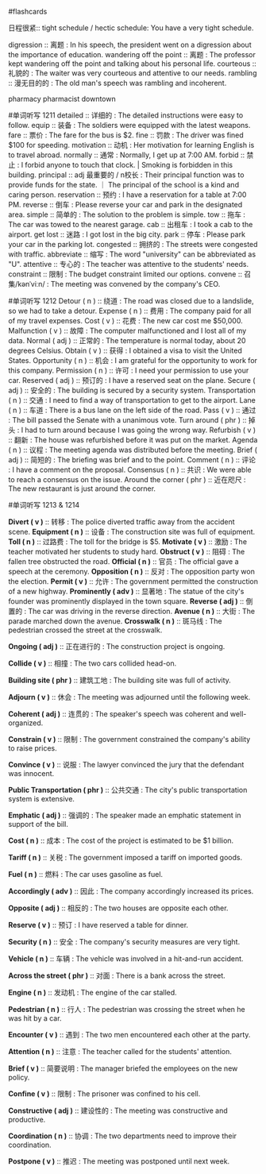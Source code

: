 #flashcards 

日程很紧:: tight schedule / hectic schedule: You have a very tight schedule. <!--SR:!2023-12-12-10-41,1,230-->

digression :: 离题 : In his speech, the president went on a digression about the importance of education. 
wandering off the point :: 离题 : The professor kept wandering off the point and talking about his personal life. <!--SR:!2023-12-12-10-40,1,230-->
courteous :: 礼貌的 : The waiter was very courteous and attentive to our needs. <!--SR:!2023-12-12-10-45,1,230-->
rambling :: 漫无目的的 : The old man's speech was rambling and incoherent. <!--SR:!2023-12-12-10-43,1,230-->

pharmacy
pharmacist
downtown

#单词听写 1211
detailed :: 详细的 : The detailed instructions were easy to follow. <!--SR:!2023-12-13-22-42,2.5,250-->
equip :: 装备 : The soldiers were equipped with the latest weapons. <!--SR:!2023-12-12-10-40,1,230-->
fare :: 票价 : The fare for the bus is $2. <!--SR:!2023-12-13-22-45,2.5,250-->
fine :: 罚款 : The driver was fined $100 for speeding. <!--SR:!2023-12-12-10-39,1,230-->
motivation :: 动机 : Her motivation for learning English is to travel abroad. <!--SR:!2023-12-13-22-39,2.5,250-->
normally :: 通常 : Normally, I get up at 7:00 AM. <!--SR:!2023-12-13-22-44,2.5,250-->
forbid :: 禁止 : I forbid anyone to touch that clock. | Smoking is forbidden in this building. <!--SR:!2023-12-12-10-45,1,230-->
principal :: adj 最重要的 / n校长 : Their principal function was to provide funds for the state.  ｜  The principal of the school is a kind and caring person. <!--SR:!2023-12-12-10-42,1,230-->
reservation :: 预约 : I have a reservation for a table at 7:00 PM. <!--SR:!2023-12-13-22-46,2.5,250-->
reverse :: 倒车 : Please reverse your car and park in the designated area. <!--SR:!2023-12-12-10-41,1,230-->
simple :: 简单的 : The solution to the problem is simple. <!--SR:!2023-12-12-10-43,1,230-->
tow :: 拖车 : The car was towed to the nearest garage. <!--SR:!2023-12-12-10-39,1,230-->
cab :: 出租车 : I took a cab to the airport. <!--SR:!2023-12-13-22-40,2.5,250-->
get lost :: 迷路 : I got lost in the big city. <!--SR:!2023-12-13-22-43,2.5,250-->
park :: 停车 : Please park your car in the parking lot. <!--SR:!2023-12-12-10-46,1,230-->
congested :: 拥挤的 : The streets were congested with traffic. <!--SR:!2023-12-12-10-42,1,230-->
abbreviate :: 缩写 : The word "university" can be abbreviated as "U". <!--SR:!2023-12-12-10-40,1,230-->
attentive :: 专心的 : The teacher was attentive to the students' needs. <!--SR:!2023-12-12-10-42,1,230-->
constraint :: 限制 : The budget constraint limited our options. <!--SR:!2023-12-13-22-39,2.5,250-->
convene :: 召集/kənˈviːn/ : The meeting was convened by the company's CEO. <!--SR:!2023-12-12-10-44,1,230-->


#单词听写 1212
Detour ( n ) :: 绕道 : The road was closed due to a landslide, so we had to take a detour.
Expense ( n ) :: 费用 : The company paid for all of my travel expenses.
Cost ( v ) :: 花费 : The new car cost me $50,000.
Malfunction ( v ) :: 故障 : The computer malfunctioned and I lost all of my data.
Normal ( adj ) :: 正常的 : The temperature is normal today, about 20 degrees Celsius.
Obtain ( v ) :: 获得 : I obtained a visa to visit the United States.
Opportunity ( n ) :: 机会 : I am grateful for the opportunity to work for this company.
Permission ( n ) :: 许可 : I need your permission to use your car.
Reserved ( adj ) :: 预订的 : I have a reserved seat on the plane.
Secure ( adj ) :: 安全的 : The building is secured by a security system.
Transportation ( n ) :: 交通 : I need to find a way of transportation to get to the airport.
Lane ( n ) :: 车道 : There is a bus lane on the left side of the road.
Pass ( v ) :: 通过 : The bill passed the Senate with a unanimous vote.
Turn around ( phr ) :: 掉头 : I had to turn around because I was going the wrong way.
Refurbish ( v ) :: 翻新 : The house was refurbished before it was put on the market.
Agenda ( n ) :: 议程 : The meeting agenda was distributed before the meeting.
Brief ( adj ) :: 简短的 : The briefing was brief and to the point.
Comment ( n ) :: 评论 : I have a comment on the proposal.
Consensus ( n ) :: 共识 : We were able to reach a consensus on the issue.
Around the corner ( phr ) :: 近在咫尺 : The new restaurant is just around the corner.

#单词听写 1213 & 1214

**Divert ( v )** :: 转移 : The police diverted traffic away from the accident scene.
**Equipment ( n )** :: 设备 : The construction site was full of equipment.
**Toll ( n )** :: 过路费 : The toll for the bridge is $5.
**Motivate ( v )** :: 激励 : The teacher motivated her students to study hard.
**Obstruct ( v )** :: 阻碍 : The fallen tree obstructed the road.
**Official ( n )** :: 官员 : The official gave a speech at the ceremony.
**Opposition ( n )** :: 反对 : The opposition party won the election.
**Permit ( v )** :: 允许 : The government permitted the construction of a new highway.
**Prominently ( adv )** :: 显著地 : The statue of the city's founder was prominently displayed in the town square.
**Reverse ( adj )** :: 倒置的 : The car was driving in the reverse direction.
**Avenue ( n )** :: 大街 : The parade marched down the avenue.
**Crosswalk ( n )** :: 斑马线 : The pedestrian crossed the street at the crosswalk.

**Ongoing ( adj )** :: 正在进行的 : The construction project is ongoing.

**Collide ( v )** :: 相撞 : The two cars collided head-on.

**Building site ( phr )** :: 建筑工地 : The building site was full of activity.

**Adjourn ( v )** :: 休会 : The meeting was adjourned until the following week.

**Coherent ( adj )** :: 连贯的 : The speaker's speech was coherent and well-organized.

**Constrain ( v )** :: 限制 : The government constrained the company's ability to raise prices.

**Convince ( v )** :: 说服 : The lawyer convinced the jury that the defendant was innocent.

**Public Transportation ( phr )** :: 公共交通 : The city's public transportation system is extensive.

**Emphatic ( adj )** :: 强调的 : The speaker made an emphatic statement in support of the bill.

**Cost ( n )** :: 成本 : The cost of the project is estimated to be $1 billion.

**Tariff ( n )** :: 关税 : The government imposed a tariff on imported goods.

**Fuel ( n )** :: 燃料 : The car uses gasoline as fuel.

**Accordingly ( adv )** :: 因此 : The company accordingly increased its prices.

**Opposite ( adj )** :: 相反的 : The two houses are opposite each other.

**Reserve ( v )** :: 预订 : I have reserved a table for dinner.

**Security ( n )** :: 安全 : The company's security measures are very tight.

**Vehicle ( n )** :: 车辆 : The vehicle was involved in a hit-and-run accident.

**Across the street ( phr )** :: 对面 : There is a bank across the street.

**Engine ( n )** :: 发动机 : The engine of the car stalled.

**Pedestrian ( n )** :: 行人 : The pedestrian was crossing the street when he was hit by a car.

**Encounter ( v )** :: 遇到 : The two men encountered each other at the party.

**Attention ( n )** :: 注意 : The teacher called for the students' attention.

**Brief ( v )** :: 简要说明 : The manager briefed the employees on the new policy.

**Confine ( v )** :: 限制 : The prisoner was confined to his cell.

**Constructive ( adj )** :: 建设性的 : The meeting was constructive and productive.

**Coordination ( n )** :: 协调 : The two departments need to improve their coordination.

**Postpone ( v )** :: 推迟 : The meeting was postponed until next week.